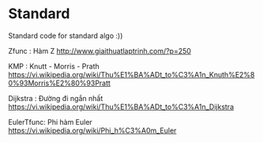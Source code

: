 # Standard
Standard code for standard algo :))

Zfunc : Hàm Z                     http://www.giaithuatlaptrinh.com/?p=250

KMP   : Knutt - Morris - Prath    https://vi.wikipedia.org/wiki/Thu%E1%BA%ADt_to%C3%A1n_Knuth%E2%80%93Morris%E2%80%93Pratt

Dijkstra :  Đường đi ngắn nhất    https://vi.wikipedia.org/wiki/Thu%E1%BA%ADt_to%C3%A1n_Dijkstra

EulerTfunc: Phi hàm Euler         https://vi.wikipedia.org/wiki/Phi_h%C3%A0m_Euler

